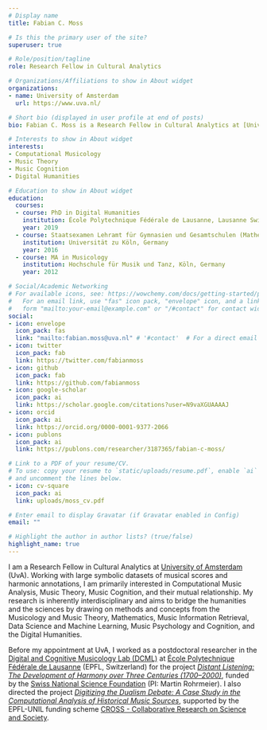 ```yaml
---
# Display name
title: Fabian C. Moss

# Is this the primary user of the site?
superuser: true

# Role/position/tagline
role: Research Fellow in Cultural Analytics

# Organizations/Affiliations to show in About widget
organizations:
- name: University of Amsterdam
  url: https://www.uva.nl/

# Short bio (displayed in user profile at end of posts)
bio: Fabian C. Moss is a Research Fellow in Cultural Analytics at [University of Amsterdam](https://uva.nl) (UvA). He was born in Cologne, Germany, and studied Mathematics and Educational Studies at University of Cologne, and Music Education (Major Piano) and Musicology at Hochschule für Musik und Tanz, Köln. He obtained is PhD in Digital Humanities from [École Polytechnique Fédérale de Lausanne](https://www.epfl.ch/) (EPFL). Working with large symbolic datasets of musical scores and harmonic annotations, he is primarily interested in Computational Music Analysis, Music Theory, Music Cognition, and their mutual relationship.

# Interests to show in About widget
interests:
- Computational Musicology
- Music Theory
- Music Cognition
- Digital Humanities

# Education to show in About widget
education:
  courses:
  - course: PhD in Digital Humanities
    institution: École Polytechnique Fédérale de Lausanne, Lausanne Switzerland
    year: 2019
  - course: Staatsexamen Lehramt für Gymnasien und Gesamtschulen (Mathematik, Musik, Erziehungswissenschaft)
    institution: Universität zu Köln, Germany
    year: 2016
  - course: MA in Musicology
    institution: Hochschule für Musik und Tanz, Köln, Germany
    year: 2012

# Social/Academic Networking
# For available icons, see: https://wowchemy.com/docs/getting-started/page-builder/#icons
#   For an email link, use "fas" icon pack, "envelope" icon, and a link in the
#   form "mailto:your-email@example.com" or "/#contact" for contact widget.
social:
- icon: envelope
  icon_pack: fas
  link: "mailto:fabian.moss@uva.nl" # '#contact'  # For a direct email link, use "mailto:test@example.org".
- icon: twitter
  icon_pack: fab
  link: https://twitter.com/fabianmoss
- icon: github
  icon_pack: fab
  link: https://github.com/fabianmoss
- icon: google-scholar
  icon_pack: ai
  link: https://scholar.google.com/citations?user=N9vaXGUAAAAJ
- icon: orcid
  icon_pack: ai
  link: https://orcid.org/0000-0001-9377-2066
- icon: publons
  icon_pack: ai
  link: https://publons.com/researcher/3187365/fabian-c-moss/

# Link to a PDF of your resume/CV.
# To use: copy your resume to `static/uploads/resume.pdf`, enable `ai` icons in `params.toml`, 
# and uncomment the lines below.
- icon: cv-square
  icon_pack: ai
  link: uploads/moss_cv.pdf

# Enter email to display Gravatar (if Gravatar enabled in Config)
email: ""

# Highlight the author in author lists? (true/false)
highlight_name: true
---
```


I am a Research Fellow in Cultural Analytics at [University of Amsterdam](https://uva.nl) (UvA).
Working with large symbolic datasets of musical scores and harmonic annotations, I am primarily interested in Computational Music Analysis, Music Theory, Music Cognition, and their mutual relationship. My research is inherently interdisciplinary and aims to bridge the humanities and the sciences by drawing on methods and concepts from the Musicology and Music Theory, Mathematics, Music Information Retrieval, Data Science and Machine Learning, Music Psychology and Cognition, and the Digital Humanities.

Before my appointment at UvA, I worked as a postdoctoral researcher in the [Digital and Cognitive Musicology Lab (DCML)](https://dcml.epfl.ch) at [École Polytechnique Fédérale de Lausanne](https://epfl.ch) (EPFL, Switzerland) for the project [*Distant Listening: The Development of Harmony over Three Centuries (1700–2000)*](https://dcml.epfl.ch/projects/distant-listening), funded by the [Swiss National Science Foundation](http://www.snf.ch) (PI: Martin Rohrmeier). I also directed the project [*Digitizing the Dualism Debate: A Case Study in the Computational Analysis of Historical Music Sources*](http://dcmlab.github.io/ddd), supported by the EPFL-UNIL funding scheme [CROSS - Collaborative Research on Science and Society](https://www.epfl.ch/schools/cdh/research-2/cross-collaborative-research-on-science-and-society/).